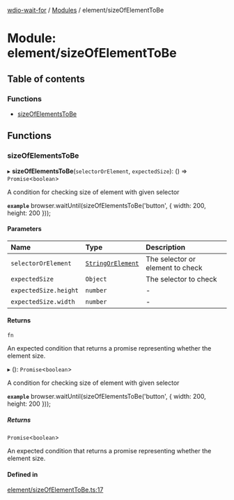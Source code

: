 [wdio-wait-for](../README.md) / [Modules](../modules.md) / element/sizeOfElementToBe

# Module: element/sizeOfElementToBe

## Table of contents

### Functions

- [sizeOfElementsToBe](element_sizeOfElementToBe.md#sizeofelementstobe)

## Functions

### sizeOfElementsToBe

▸ **sizeOfElementsToBe**(`selectorOrElement`, `expectedSize`): () => `Promise`<`boolean`\>

A condition for checking size of element with given selector

**`example`**
browser.waitUntil(sizeOfElementsToBe('button', { width: 200, height: 200 }));

#### Parameters

| Name | Type | Description |
| :------ | :------ | :------ |
| `selectorOrElement` | [`StringOrElement`](utils_element_types.md#stringorelement) | The selector or element to check |
| `expectedSize` | `Object` | The selector to check |
| `expectedSize.height` | `number` | - |
| `expectedSize.width` | `number` | - |

#### Returns

`fn`

An expected condition that returns a promise
    representing whether the element size.

▸ (): `Promise`<`boolean`\>

A condition for checking size of element with given selector

**`example`**
browser.waitUntil(sizeOfElementsToBe('button', { width: 200, height: 200 }));

##### Returns

`Promise`<`boolean`\>

An expected condition that returns a promise
    representing whether the element size.

#### Defined in

[element/sizeOfElementToBe.ts:17](https://github.com/webdriverio-community/wdio-wait-for/blob/5d4c2b2/src/element/sizeOfElementToBe.ts#L17)
